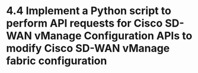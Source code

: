# 4.4 Implement a Python script to perform API requests for Cisco SD-WAN vManage Configuration APIs to modify Cisco SD-WAN vManage fabric configuration
